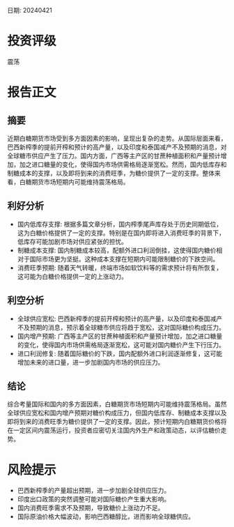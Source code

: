 
日期: 20240421

# 投资评级

震荡

# 报告正文

## 摘要

近期白糖期货市场受到多方面因素的影响，呈现出复杂的走势。从国际层面来看，巴西新榨季的提前开榨和预计的高产量，以及印度和泰国减产不及预期的消息，对全球糖市供应产生了压力。国内方面，广西等主产区的甘蔗种植面积和产量预计增加，加之进口糖量的变化，使得国内市场供需格局逐渐宽松。然而，国内低库存和制糖成本的支撑，以及即将到来的消费旺季，为糖价提供了一定的支撑。整体来看，白糖期货市场短期内可能维持震荡格局。

## 利好分析

* 国内低库存支撑: 根据多篇文章分析，国内榨季尾声库存处于历史同期低位，这为白糖价格提供了一定的支撑。特别是在国内即将进入消费旺季的背景下，低库存可能加剧市场对供应紧张的担忧。
* 制糖成本支撑: 国内制糖成本较高，配额外进口利润倒挂，这使得国内糖价相对于国际市场更为坚挺。这种成本支撑在短期内可能限制糖价的下跌空间。
* 消费旺季预期: 随着天气转暖，终端市场如软饮料等的需求预计将有所恢复，这可能为白糖价格提供一定的上涨动力。

## 利空分析

* 全球供应宽松: 巴西新榨季的提前开榨和预计的高产量，以及印度和泰国减产不及预期的消息，预示着全球糖市供应将趋于宽松，这对国际糖价构成压力。
* 国内增产预期: 广西等主产区的甘蔗种植面积和产量预计增加，加之进口糖量的变化，使得国内市场供需格局逐渐宽松，这可能对国内糖价产生下行压力。
* 进口利润修复: 随着国际糖价的下跌，国内配额外进口利润逐渐修复，这可能增加未来的进口量，进一步加剧国内市场的供应压力。

## 结论

综合考量国际和国内的多方面因素，白糖期货市场短期内可能维持震荡格局。虽然全球供应宽松和国内增产预期对糖价构成压力，但国内低库存、制糖成本支撑以及即将到来的消费旺季为糖价提供了一定的支撑。因此，预计短期内白糖期货价格将在一定区间内震荡运行，投资者应密切关注国内外生产和政策动态，以评估糖价走势。

# 风险提示

* 巴西新榨季的产量超出预期，进一步加剧全球供应压力。
* 印度出口政策的突然调整可能对国际糖价产生重大影响。
* 国内消费旺季需求不及预期，导致糖价上涨动力不足。
* 国际原油价格大幅波动，影响巴西糖醇比，进而影响全球糖供应。
